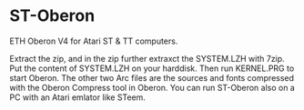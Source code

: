 # ST-Oberon
ETH Oberon V4 for Atari ST &amp; TT computers.

Extract the zip, and in the zip further extraxct the SYSTEM.LZH with 7zip. Put the content of SYSTEM.LZH on your harddisk. Then run KERNEL.PRG to start Oberon. The other two Arc files are the sources and fonts compressed with the Oberon Compress tool in Oberon. You can run ST-Oberon also on a PC with an Atari emlator like STeem.

